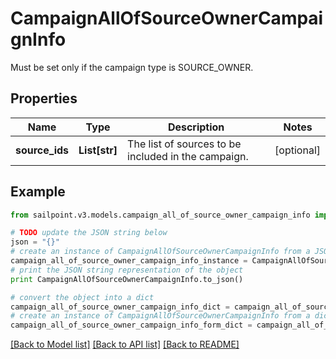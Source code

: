 # CampaignAllOfSourceOwnerCampaignInfo

Must be set only if the campaign type is SOURCE_OWNER.

## Properties

Name | Type | Description | Notes
------------ | ------------- | ------------- | -------------
**source_ids** | **List[str]** | The list of sources to be included in the campaign. | [optional] 

## Example

```python
from sailpoint.v3.models.campaign_all_of_source_owner_campaign_info import CampaignAllOfSourceOwnerCampaignInfo

# TODO update the JSON string below
json = "{}"
# create an instance of CampaignAllOfSourceOwnerCampaignInfo from a JSON string
campaign_all_of_source_owner_campaign_info_instance = CampaignAllOfSourceOwnerCampaignInfo.from_json(json)
# print the JSON string representation of the object
print CampaignAllOfSourceOwnerCampaignInfo.to_json()

# convert the object into a dict
campaign_all_of_source_owner_campaign_info_dict = campaign_all_of_source_owner_campaign_info_instance.to_dict()
# create an instance of CampaignAllOfSourceOwnerCampaignInfo from a dict
campaign_all_of_source_owner_campaign_info_form_dict = campaign_all_of_source_owner_campaign_info.from_dict(campaign_all_of_source_owner_campaign_info_dict)
```
[[Back to Model list]](../README.md#documentation-for-models) [[Back to API list]](../README.md#documentation-for-api-endpoints) [[Back to README]](../README.md)


